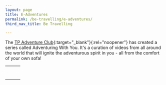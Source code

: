 ```yaml
---
layout: page
title: E-Adventures
permalink: /be-travelling/e-adventures/
third_nav_title: Be Travelling

---
```

The [TP Adventure Club](https://www.instagram.com/tpadventureclub/){:target="_blank"}{:rel="noopener"} has created a series called Adventuring With You. It's a curation of videos from all around the world that will ignite the adventurous spirit in you - all from the comfort of your own sofa!

<div>
    <table>
        <tr>
            <td style="width:33%; border:none"><a href="https://www.youtube.com/watch?v=0PleoqR7VjY&list=PLVEaqPMMWwuuBAAtOeytABG8SnelSTD9p&index=3&t=0s" target="_blank" rel="noopener">
                <image src="/images/e-adv-day_1.webp" style="display:block;margin-left:auto;margin-right:auto;" alt=""></image></a>
            </td>
            <td style="width:33%; border:none"><a href="https://www.youtube.com/watch?v=RcmrbNRK-jY&list=PLVEaqPMMWwuuBAAtOeytABG8SnelSTD9p&index=2&t=0s" target="_blank" rel="noopener">
                <image src="/images/e-adv-day_2.webp" style="display:block;margin-left:auto;margin-right:auto;" alt=""></image></a>
            </td>
            <td style="width:33%; border:none"><a href="https://www.youtube.com/watch?v=8v0TXuLRLeo&list=PLVEaqPMMWwuuBAAtOeytABG8SnelSTD9p&index=15&t=0s" target="_blank" rel="noopener">
                <image src="/images/e-adv-day_3.webp" style="display:block;margin-left:auto;margin-right:auto;" alt=""></image></a>
            </td>
        </tr>
        <tr>
            <td style="width:33%; border:none"><a href="https://www.youtube.com/watch?v=kkFFq11j6dQ" target="_blank" rel="noopener">
                <image src="/images/e-adv-day_4.webp" style="display:block;margin-left:auto;margin-right:auto;" alt=""></image></a>
            </td>
            <td style="width:33%; border:none"><a href="https://www.youtube.com/watch?v=nf7Y9KnS-as" target="_blank" rel="noopener">
                <image src="/images/e-adv-day_5.webp" style="display:block;margin-left:auto;margin-right:auto;" alt=""></image></a>
            </td>
            <td style="width:33%; border:none"><a href="https://www.youtube.com/watch?v=1Qb22Y8lRhw&list=PLVEaqPMMWwuuBAAtOeytABG8SnelSTD9p&index=14&t=0s" target="_blank" rel="noopener">
                <image src="/images/e-adv-day_6.webp" style="display:block;margin-left:auto;margin-right:auto;" alt=""></image></a>
            </td>
        </tr>
        <tr>
            <td style="width:33%; border:none"><a href="https://www.youtube.com/watch?v=_8wwAwEDeGo" target="_blank" rel="noopener">
                <image src="/images/e-adv-day_7.webp" style="display:block;margin-left:auto;margin-right:auto;" alt=""></image></a>
            </td>
            <td style="width:33%; border:none"><a href="https://www.youtube.com/watch?v=gScxm4_VycY" target="_blank" rel="noopener">
                <image src="/images/e-adv-day_8.webp" style="display:block;margin-left:auto;margin-right:auto;" alt=""></image></a>
            </td>
            <td style="width:33%; border:none"><a href="https://www.youtube.com/watch?v=tBG5XZ22De4" target="_blank" rel="noopener">
                <image src="/images/e-adv-day_9.webp" style="display:block;margin-left:auto;margin-right:auto;" alt=""></image></a>
            </td>
        </tr>
        <tr>
            <td style="width:33%; border:none"><a href="https://video.nationalgeographic.com/video/short-film-showcase/00000167-9990-d381-a967-bdbc789d0000" target="_blank" rel="noopener">
                <image src="/images/e-adv-day_10.webp" style="display:block;margin-left:auto;margin-right:auto;" alt=""></image></a>
            </td>
            <td style="width:33%; border:none"><a href="https://video.nationalgeographic.com/video/short-film-showcase/00000165-f0b6-d79e-abef-f8b6b40f0000" target="_blank" rel="noopener">
                <image src="/images/e-adv-day_11.webp" style="display:block;margin-left:auto;margin-right:auto;" alt=""></image></a>
            </td>
            <td style="width:33%; border:none"><a href="https://www.youtube.com/watch?v=msYdZHQY52M" target="_blank" rel="noopener">
                <image src="/images/e-adv-day_12.webp" style="display:block;margin-left:auto;margin-right:auto;" alt=""></image></a>
            </td>
        </tr>
        <tr>
            <td style="width:33%; border:none"><a href="https://www.youtube.com/watch?v=XVC_fSBbjTg" target="_blank" rel="noopener">
                <image src="/images/e-adv-day_13.webp" style="display:block;margin-left:auto;margin-right:auto;" alt=""></image></a>
            </td>
            <td style="width:33%; border:none"><a href="https://www.youtube.com/watch?v=v64KOxKVLVg" target="_blank" rel="noopener">
                <image src="/images/e-adv-day_14.webp" style="display:block;margin-left:auto;margin-right:auto;" alt=""></image></a>
            </td>
            <td style="width:33%; border:none"><a href="https://www.youtube.com/watch?v=OHrzp1diuKg&list=PLVEaqPMMWwuuBAAtOeytABG8SnelSTD9p&index=10&t=0s" target="_blank" rel="noopener">
                <image src="/images/e-adv-day_15.webp" style="display:block;margin-left:auto;margin-right:auto;" alt=""></image></a>
            </td>
        </tr>
        <tr>
            <td style="width:33%; border:none"><a href="https://video.nationalgeographic.com/video/ng-adventure/00000169-4efe-d57a-a3fb-eeff313c0000" target="_blank" rel="noopener">
                <image src="/images/e-adv-day_16.webp" style="display:block;margin-left:auto;margin-right:auto;" alt=""></image></a>
            </td>
            <td style="width:33%; border:none"><a href="https://www.youtube.com/watch?v=l7YnFiAAlxw&list=PLVEaqPMMWwuuBAAtOeytABG8SnelSTD9p&index=12&t=0s" target="_blank" rel="noopener">
                <image src="/images/e-adv-day_17.webp" style="display:block;margin-left:auto;margin-right:auto;" alt=""></image></a>
            </td>
            <td style="width:33%; border:none"><a href="https://www.youtube.com/watch?v=236iCBbEoUI&t=1740s" target="_blank" rel="noopener">
                <image src="/images/e-adv-day_18.webp" style="display:block;margin-left:auto;margin-right:auto;" alt=""></image></a>
            </td>
        </tr>
        <tr>
            <td style="width:33%; border:none"><a href="https://www.youtube.com/watch?v=eeW1DU05j7U" target="_blank" rel="noopener">
                <image src="/images/e-adv-day_19.webp" style="display:block;margin-left:auto;margin-right:auto;" alt=""></image></a>
            </td>
            <td style="width:33%; border:none">
            </td>
            <td style="width:33%; border:none">
            </td>
        </tr>
    </table>
</div>
